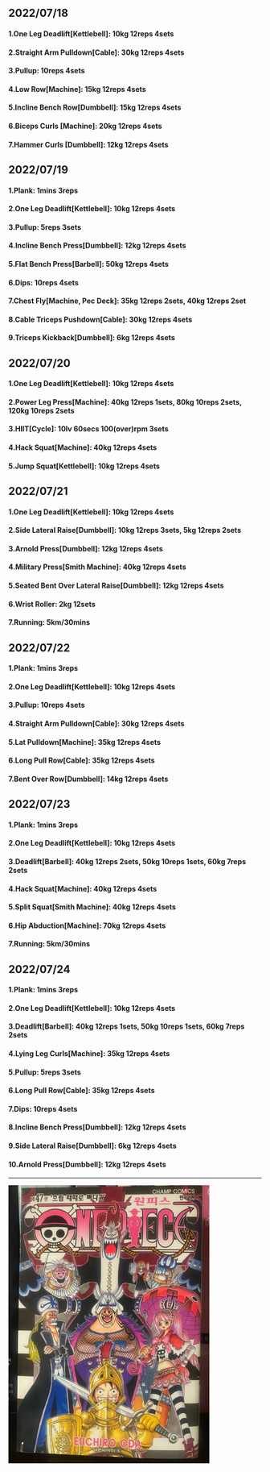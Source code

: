 ## 2022/07/18
#### 1.One Leg Deadlift\[Kettlebell\]: 10kg 12reps 4sets
#### 2.Straight Arm Pulldown\[Cable\]: 30kg 12reps 4sets
#### 3.Pullup: 10reps 4sets
#### 4.Low Row\[Machine\]: 15kg 12reps 4sets
#### 5.Incline Bench Row\[Dumbbell\]: 15kg 12reps 4sets
#### 6.Biceps Curls \[Machine\]: 20kg 12reps 4sets
#### 7.Hammer Curls \[Dumbbell\]: 12kg 12reps 4sets


## 2022/07/19
#### 1.Plank: 1mins 3reps
#### 2.One Leg Deadlift\[Kettlebell\]: 10kg 12reps 4sets
#### 3.Pullup: 5reps 3sets
#### 4.Incline Bench Press\[Dumbbell\]: 12kg 12reps 4sets
#### 5.Flat Bench Press\[Barbell\]: 50kg 12reps 4sets 
#### 6.Dips: 10reps 4sets
#### 7.Chest Fly\[Machine, Pec Deck\]: 35kg 12reps 2sets, 40kg 12reps 2set
#### 8.Cable Triceps Pushdown\[Cable\]: 30kg 12reps 4sets
#### 9.Triceps Kickback\[Dumbbell\]: 6kg 12reps 4sets 

## 2022/07/20
#### 1.One Leg Deadlift\[Kettlebell\]: 10kg 12reps 4sets
#### 2.Power Leg Press\[Machine\]: 40kg 12reps 1sets, 80kg 10reps 2sets, 120kg 10reps 2sets
#### 3.HIIT\[Cycle\]: 10lv 60secs 100(over)rpm 3sets
#### 4.Hack Squat\[Machine\]: 40kg 12reps 4sets
#### 5.Jump Squat\[Kettlebell\]: 10kg 12reps 4sets

## 2022/07/21
#### 1.One Leg Deadlift\[Kettlebell\]: 10kg 12reps 4sets
#### 2.Side Lateral Raise\[Dumbbell\]: 10kg 12reps 3sets, 5kg 12reps 2sets
#### 3.Arnold Press\[Dumbbell\]: 12kg 12reps 4sets
#### 4.Military Press\[Smith Machine\]: 40kg 12reps 4sets
#### 5.Seated Bent Over Lateral Raise\[Dumbbell\]: 12kg 12reps 4sets
#### 6.Wrist Roller: 2kg 12sets
#### 7.Running: 5km/30mins

## 2022/07/22
#### 1.Plank: 1mins 3reps
#### 2.One Leg Deadlift\[Kettlebell\]: 10kg 12reps 4sets
#### 3.Pullup: 10reps 4sets
#### 4.Straight Arm Pulldown\[Cable\]: 30kg 12reps 4sets
#### 5.Lat Pulldown\[Machine\]: 35kg 12reps 4sets
#### 6.Long Pull Row\[Cable\]: 35kg 12reps 4sets
#### 7.Bent Over Row\[Dumbbell\]: 14kg 12reps 4sets

## 2022/07/23
#### 1.Plank: 1mins 3reps
#### 2.One Leg Deadlift\[Kettlebell\]: 10kg 12reps 4sets
#### 3.Deadlift\[Barbell\]: 40kg 12reps 2sets, 50kg 10reps 1sets, 60kg 7reps 2sets
#### 4.Hack Squat\[Machine\]: 40kg 12reps 4sets
#### 5.Split Squat\[Smith Machine\]: 40kg 12reps 4sets
#### 6.Hip Abduction\[Machine\]: 70kg 12reps 4sets
#### 7.Running: 5km/30mins

## 2022/07/24
#### 1.Plank: 1mins 3reps
#### 2.One Leg Deadlift\[Kettlebell\]: 10kg 12reps 4sets
#### 3.Deadlift\[Barbell\]: 40kg 12reps 1sets, 50kg 10reps 1sets, 60kg 7reps 2sets
#### 4.Lying Leg Curls\[Machine\]: 35kg 12reps 4sets
#### 5.Pullup: 5reps 3sets
#### 6.Long Pull Row\[Cable\]: 35kg 12reps 4sets
#### 7.Dips: 10reps 4sets
#### 8.Incline Bench Press\[Dumbbell\]: 12kg 12reps 4sets
#### 9.Side Lateral Raise\[Dumbbell\]: 6kg 12reps 4sets
#### 10.Arnold Press\[Dumbbell\]: 12kg 12reps 4sets

---
<img src='../_resources/__047.png' width='400px' />
